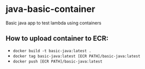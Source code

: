 # java-basic-container
Basic java app to test lambda using containers

## How to upload container to ECR:
* `docker build -t basic-java:latest .`
* `docker tag basic-java:latest [ECR PATH]/basic-java:latest`
* `docker push [ECR PATH]/basic-java:latest`

